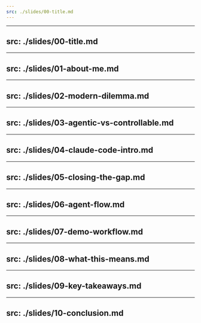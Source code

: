 ```yaml
---
src: ./slides/00-title.md
---
```


---
src: ./slides/00-title.md
---

---
src: ./slides/01-about-me.md
---

---
src: ./slides/02-modern-dilemma.md
---

---
src: ./slides/03-agentic-vs-controllable.md
---

---
src: ./slides/04-claude-code-intro.md
---

---
src: ./slides/05-closing-the-gap.md
---

---
src: ./slides/06-agent-flow.md
---

---
src: ./slides/07-demo-workflow.md
---

---
src: ./slides/08-what-this-means.md
---

---
src: ./slides/09-key-takeaways.md
---

---
src: ./slides/10-conclusion.md
---
